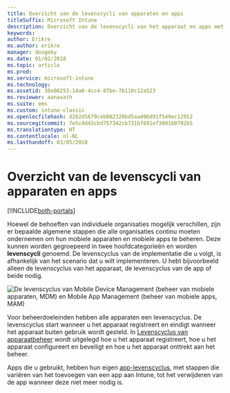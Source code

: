 ```yaml
---
title: Overzicht van de levenscycli van apparaten en apps
titleSuffix: Microsoft Intune
description: Overzicht van de levenscycli van het apparaat en apps met Microsoft Intune.
keywords: 
author: Erikre
ms.author: erikre
manager: dougeby
ms.date: 01/02/2018
ms.topic: article
ms.prod: 
ms.service: microsoft-intune
ms.technology: 
ms.assetid: 38e08253-14a0-4cc4-87be-7b110c12a523
ms.reviewer: aanavath
ms.suite: ems
ms.custom: intune-classic
ms.openlocfilehash: d262d5679ceb802320bd5aa496d91f549ec12952
ms.sourcegitcommit: 7e5c4d43cbd757342cb731bf691ef3891b0792b5
ms.translationtype: HT
ms.contentlocale: nl-NL
ms.lasthandoff: 03/05/2018
---
```

# <a name="overview-of-device-and-app-lifecycles"></a>Overzicht van de levenscycli van apparaten en apps

[!INCLUDE[both-portals](./includes/note-for-both-portals.md)]

Hoewel de behoeften van individuele organisaties mogelijk verschillen, zijn er bepaalde algemene stappen die alle organisaties continu moeten ondernemen om hun mobiele apparaten en mobiele apps te beheren. Deze kunnen worden gegroepeerd in twee hoofdcategorieën en worden **levenscycli** genoemd. De levenscyclus van de implementatie die u volgt, is afhankelijk van het scenario dat u wilt implementeren. U hebt bijvoorbeeld alleen de levenscyclus van het apparaat, de levenscyclus van de app of beide nodig.

![De levenscyclus van Mobile Device Management (beheer van mobiele apparaten, MDM) en Mobile App Management (beheer van mobiele apps, MAM)](./media/device-app-lifecycle.png)

Voor beheerdoeleinden hebben alle apparaten een levenscyclus. De levenscyclus start wanneer u het apparaat registreert en eindigt wanneer het apparaat buiten gebruik wordt gesteld. In [Levenscyclus van apparaatbeheer](device-lifecycle.md) wordt uitgelegd hoe u het apparaat registreert, hoe u het apparaat configureert en beveiligt en hoe u het apparaat onttrekt aan het beheer.

Apps die u gebruikt, hebben hun eigen [app-levenscyclus](app-lifecycle.md), met stappen die variëren van het toevoegen van een app aan Intune, tot het verwijderen van de app wanneer deze niet meer nodig is.
